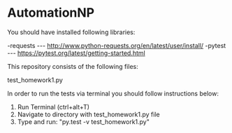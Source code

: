 # AutomationNP
You should have installed following libraries:

-requests --- http://www.python-requests.org/en/latest/user/install/
-pytest --- https://pytest.org/latest/getting-started.html

This repository consists of the following files:

test_homework1.py

In order to run the tests via terminal you should follow instructions below:
1. Run Terminal (ctrl+alt+T)
2. Navigate to directory with test_homework1.py file
3. Type and run: "py.test -v test_homework1.py"